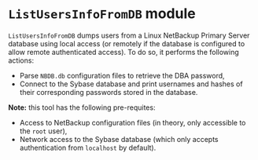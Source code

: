 # `ListUsersInfoFromDB` module

`ListUsersInfoFromDB` dumps users from a Linux NetBackup Primary Server database
using local access (or remotely if the database is configured to allow remote
authenticated access). To do so, it performs the following actions:

* Parse `NBDB.db` configuration files to retrieve the DBA password,
* Connect to the Sybase database and print usernames and hashes of their
  corresponding passwords stored in the database.

**Note:** this tool has the following pre-requites:
* Access to NetBackup configuration files (in theory, only accessible to the
  `root` user),
* Network access to the Sybase database (which only accepts authentication from
  `localhost` by default).
